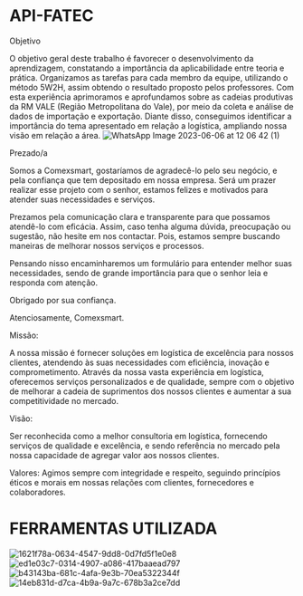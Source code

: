 # API-FATEC
Objetivo

O objetivo geral deste trabalho é favorecer o desenvolvimento da aprendizagem, constatando a importância da aplicabilidade entre teoria e prática. Organizamos as tarefas para cada membro da equipe, utilizando o método 5W2H, assim obtendo o resultado proposto pelos professores. Com esta experiência aprimoramos e aprofundamos sobre as cadeias produtivas da RM VALE (Região Metropolitana do Vale), por meio da coleta e análise de dados de importação e exportação. Diante disso, conseguimos identificar a importância do tema apresentado em relação a logística, ampliando nossa visão em relação a área.
![WhatsApp Image 2023-06-06 at 12 06 42 (1)](https://github.com/Diegocampos060686/API-FATEC/assets/129405986/e756027a-248e-4b4a-9a0d-c668fa1f5363)


Prezado/a

Somos a Comexsmart, gostaríamos de agradecê-lo pelo seu negócio, e pela confiança que tem depositado em nossa empresa. Será um prazer realizar esse projeto com o senhor, estamos felizes e motivados para atender suas necessidades e serviços.

Prezamos pela comunicação clara e transparente para que possamos atendê-lo com eficácia. Assim, caso tenha alguma dúvida, preocupação ou sugestão, não hesite em nos contactar. Pois, estamos sempre buscando maneiras de melhorar nossos serviços e processos.

Pensando nisso encaminharemos um formulário para entender melhor suas necessidades, sendo de grande importância para que o senhor leia e responda com atenção.

Obrigado por sua confiança.

Atenciosamente, Comexsmart.

Missão:

A nossa missão é fornecer soluções em logística de excelência para nossos clientes, atendendo às suas necessidades com eficiência, inovação e comprometimento. Através da nossa vasta experiência em logística, oferecemos serviços personalizados e de qualidade, sempre com o objetivo de melhorar a cadeia de suprimentos dos nossos clientes e aumentar a sua competitividade no mercado.

Visão:

Ser reconhecida como a melhor consultoria em logística, fornecendo serviços de qualidade e excelência, e sendo referência no mercado pela nossa capacidade de agregar valor aos nossos clientes.

Valores: Agimos sempre com integridade e respeito, seguindo princípios éticos e morais em nossas relações com clientes, fornecedores e colaboradores.
# FERRAMENTAS UTILIZADA
![1621f78a-0634-4547-9dd8-0d7fd5f1e0e8](https://github.com/Diegocampos060686/API-FATEC/assets/129405986/638d8e71-9aad-489b-a53e-379914bc0bb7)
![ed1e03c7-0314-4907-a086-417baaead797](https://github.com/Diegocampos060686/API-FATEC/assets/129405986/5a8a4b26-1d06-4664-b034-ac4f36059ef6)
![b43143ba-681c-4afa-9e3b-70ea5322344f](https://github.com/Diegocampos060686/API-FATEC/assets/129405986/dde3c860-a36b-45bd-9195-c1d75a3d489c)
![14eb831d-d7ca-4b9a-9a7c-678b3a2ce7dd](https://github.com/Diegocampos060686/API-FATEC/assets/129405986/3afdae99-cace-437e-956e-2ca0b72a4ff7)

